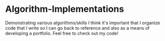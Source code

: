 # Algorithm-Implementations
Demonstrating various algorithms/skills
I think it's important that I organize code that I write so I can go back to reference and also as a means of developing a portfolio. 
Feel free to check out my code!
